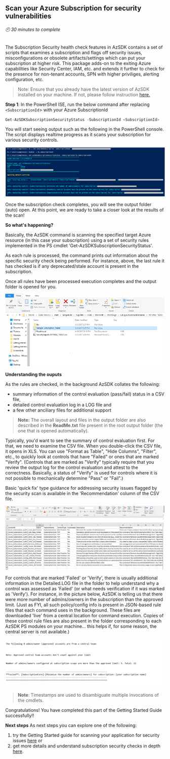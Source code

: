 ## Scan your Azure Subscription for security vulnerabilities
###### :clock10: 30 minutes to complete
The Subscription Security health check features in AzSDK contains a set of scripts that examines a subscription and flags off security issues, misconfigurations or obsolete artifacts/settings which can put your subscription at higher risk.
This package adds-on to the exiting Azure capabilities like Security Center, IAM, etc. and extends it further to check for the presence for non-tenant accounts, SPN with higher priviliges, alerting configuration, etc.

> Note: Ensure that you already have the latest version of AzSDK installed on your machine. If not, please follow instruction [here.](../00a-Setup/Readme.md)

**Step 1**: In the PowerShell ISE, run the below command after replacing `<SubscriptionId`> with your Azure SubscriptionId
```PowerShell  
Get-AzSDKSubscriptionSecurityStatus -SubscriptionId <SubscriptionId>
```  

You will start seeing output such as the following in the PowerShell console. The script displays realtime progress as it scans your subscription for various security controls.

![00_AzSDK_Security_Status](../Images/00_AzSDK_Security_Status.png)  

Once the subscription check completes, you will see the output folder (auto) open. At this point, we are ready to take a closer look at the results of the scan!

**So what's happening?** 

Basically, the AzSDK command is scanning the specified target Azure resource (in this case your subscription) using a set of security rules implemented in the PS cmdlet 'Get-AzSDKSubscriptionSecurityStatus'. 

As each rule is processed, the command prints out information about the specific security check being performed. For instance, above, the last rule it has checked is if any deprecated/stale account is present in the subscription.  

Once all rules have been processed execution completes and the output folder is opened for you. 

![00_AzSDK_Security_Status_OP_Folder](../Images/00_AzSDK_Security_Status_OP_Folder.png)   

**Understanding the ouputs** 

As the rules are checked, in the background AzSDK collates the following: 
- summary information of the control evaluation (pass/fail) status in a CSV file, 
- detailed control evaluation log in a LOG file and
- a few other anciliary files for additional support

> **Note:** The overall layout and files in the output folder are also described in the **ReadMe.txt** file present in the root output folder (the one that is opened automatically). 

Typically, you'd want to see the summary of control evaluation first. For that, we need to examine the CSV file. 
When you double-click the CSV file, it opens in XLS. You can use "Format as Table", "Hide Columns", "Filter", etc., to quickly look at controls that have "Failed" or ones that are marked "Verify". 
(Controls that are marked as "Verify" typically require that you review the output log for the control evaluation and attest to the correctness. Basically, a status of "Verify" is used for 
controls where it is not possible to mechanically determine "Pass" or "Fail".)

Basic 'quick fix' type guidance for addressing security issues flagged by the security scan is available
in the 'Recommendation' column of the CSV file.

![00_AzSDK_Security_Status_OP_CSV](../Images/00_AzSDK_Security_Status_OP_CSV.PNG)  

For controls that are marked 'Failed' or 'Verify', there is usually additional information 
in the Detailed.LOG file in the <subscription-name> folder to help understand why a control was assessed as 'Failed' 
(or what needs verification if it was marked as 'Verify'). For instance, in the picture below, AzSDK is telling us that 
there were more number of 
admins/owners in the subscription than the approved limit. (Just as FYI, all such 
policy/config info is present in JSON-based rule files that each command uses in the background. 
These files are downloaded 'live' from a central location for command execution. Copies of these control 
rule files are also present in the folder corresponding to each AzSDK PS modules on your machine…
this helps if, for some reason, the central server is not available.)  

![00_AzSDK_Security_Status__OP_Log](../Images/00_AzSDK_Security_Status__OP_Log.png)  


> **Note**: Timestamps are used to disambiguate multiple invocations of the cmdlets.  
 
Congratulations! You have completed this part of the Getting Started Guide successfully!!

**Next steps** 
As next steps you can explore one of the following:
1) try the Getting Started guide for scanning your application for security issues [here](./GettingStarted_AzureServiceSecurity.md) or
2) get more details and understand subscription security checks in depth [here](../01-Subscription-Security-(SS)/Readme.md).
